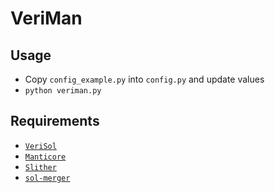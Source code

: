 # VeriMan

## Usage

* Copy `config_example.py` into `config.py` and update values
* `python veriman.py`

## Requirements

* [`VeriSol`](https://github.com/microsoft/verisol)
* [`Manticore`](https://github.com/trailofbits/manticore)
* [`Slither`](https://github.com/crytic/slither)
* [`sol-merger`](https://github.com/RyuuGan/sol-merger)